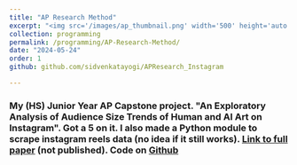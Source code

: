 ```yaml
---
title: "AP Research Method"
excerpt: "<img src='/images/ap_thumbnail.png' width='500' height='auto'>"
collection: programming
permalink: /programming/AP-Research-Method/
date: "2024-05-24"
order: 1
github: github.com/sidvenkatayogi/APResearch_Instagram

---
```

### My (HS) Junior Year AP Capstone project. "An Exploratory Analysis of Audience Size Trends of Human and AI Art on Instagram". Got a 5 on it. I also made a Python module to scrape instagram reels data (no idea if it still works). [Link to full paper]((https://sidvenkatayogi.github.io/files/AnExploratoryAnalysisofAudienceSizeTrendsofHumanandAIArtonInstagram.pdf)) (not published). Code on [Github](https://github.com/sidvenkatayogi/APResearch_Instagram)